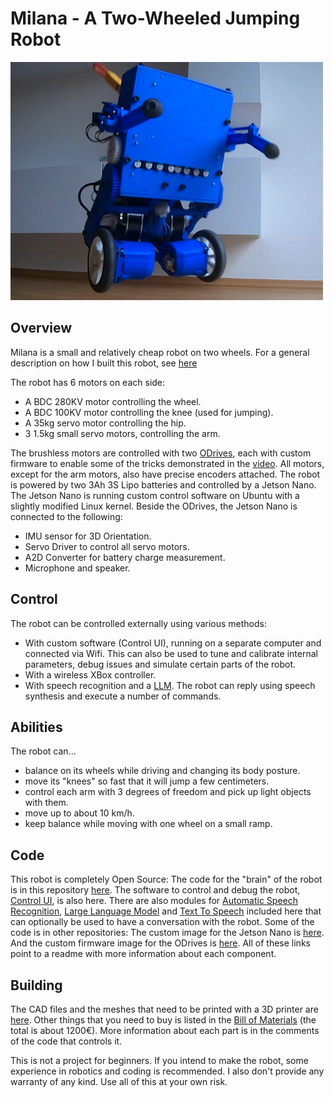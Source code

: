 # Milana - A Two-Wheeled Jumping Robot

![Milana](images/milana.png)

## Overview
Milana is a small and relatively cheap robot on two wheels. For a general description on how I built this robot, see [here](blog_post.md)

The robot has 6 motors on each side:
 - A BDC 280KV motor controlling the wheel.
 - A BDC 100KV motor controlling the knee (used for jumping).
 - A 35kg servo motor controlling the hip.
 - 3 1.5kg small servo motors, controlling the arm.

The brushless motors are controlled with two [ODrives](https://odriverobotics.com/), each with custom firmware to enable some of the tricks demonstrated in the [video](https://www.youtube.com/watch?v=lOAjTAtRaGs). All motors, except for the arm motors, also have precise encoders attached.
The robot is powered by two 3Ah 3S Lipo batteries and controlled by a Jetson Nano. The Jetson Nano is running custom control software on Ubuntu with a slightly modified Linux kernel. Beside the ODrives, the Jetson Nano is connected to the following:
 - IMU sensor for 3D Orientation.
 - Servo Driver to control all servo motors.
 - A2D Converter for battery charge measurement.
 - Microphone and speaker.

## Control
The robot can be controlled externally using various methods:
 - With custom software (Control UI), running on a separate computer and connected via Wifi. This can also be used to tune and calibrate internal parameters, debug issues and simulate certain parts of the robot.
 - With a wireless XBox controller.
 - With speech recognition and a [LLM](https://www.youtube.com/watch?v=1e_AJBxF1MY). The robot can reply using speech synthesis and execute a number of commands.

 ## Abilities
 The robot can...
 - balance on its wheels while driving and changing its body posture.
 - move its "knees" so fast that it will jump a few centimeters.
 - control each arm with 3 degrees of freedom and pick up light objects with them.
 - move up to about 10 km/h.
 - keep balance while moving with one wheel on a small ramp.

## Code
This robot is completely Open Source: The code for the "brain" of the robot is in this repository [here](robot/). The software to control and debug the robot, [Control UI](control_ui/), is also here. There are also modules for [Automatic Speech Recognition](asr/), [Large Language Model](llm/) and [Text To Speech](tts/) included here that can optionally be used to have a conversation with the robot. Some of the code is in other repositories: The custom image for the Jetson Nano is [here](https://github.com/helmutbuhler/jetson_nano_image_milana). And the custom firmware image for the ODrives is [here](https://github.com/helmutbuhler/odrive_milana). All of these links point to a readme with more information about each component.

## Building
The CAD files and the meshes that need to be printed with a 3D printer are [here](CAD/). Other things that you need to buy is listed in the [Bill of Materials](extras/BOM.ods) (the total is about 1200€). More information about each part is in the comments of the code that controls it.

This is not a project for beginners. If you intend to make the robot, some experience in robotics and coding is recommended. I also don't provide any warranty of any kind. Use all of this at your own risk.

